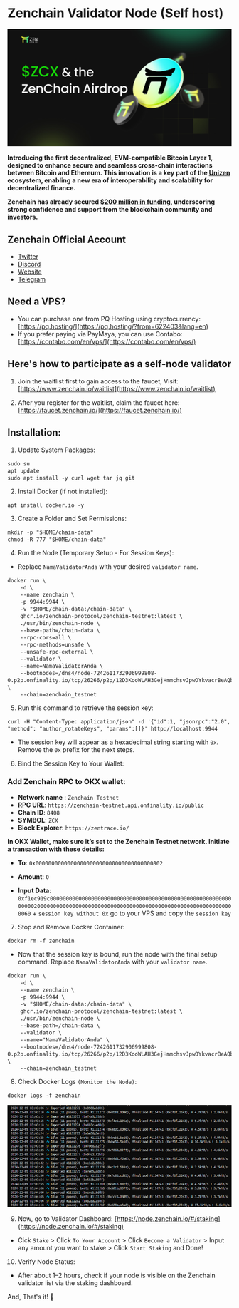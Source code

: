 # Zenchain Validator Node (Self host)


![Banner](https://github.com/SKaaalper/zenchain-validator-node/blob/main/zenchain.jpg)


 **Introducing the first decentralized, EVM-compatible Bitcoin Layer 1, designed to enhance secure and seamless cross-chain interactions between Bitcoin and Ethereum. This innovation is a key part of the [Unizen](https://x.com/unizen_io) ecosystem, enabling a new era of interoperability and scalability for decentralized finance.**


 **Zenchain has already secured [$200 million in funding](https://cryptorank.io/ico/unizen#funding-rounds), underscoring strong confidence and support from the blockchain community and investors.**


## Zenchain Official Account
- [Twitter](https://x.com/zen_chain)
- [Discord](https://discord.com/invite/zenchain)
- [Website](https://www.zenchain.io/)
- [Telegram](https://t.me/ZenchainAnnouncements)


## **Need a VPS?**

- You can purchase one from PQ Hosting using cryptocurrency: [https://pq.hosting/](https://pq.hosting/?from=622403&lang=en)
- If you prefer paying via PayMaya, you can use Contabo: [https://contabo.com/en/vps/](https://contabo.com/en/vps/)


## **Here's how to participate as a self-node validator**

1. Join the waitlist first to gain access to the faucet, Visit: [https://www.zenchain.io/waitlist](https://www.zenchain.io/waitlist)

2. After you register for the waitlist, claim the faucet here: [https://faucet.zenchain.io/](https://faucet.zenchain.io/)

## Installation:

1. Update System Packages:
```
sudo su
apt update
sudo apt install -y curl wget tar jq git
```

2.  Install Docker (if not installed):
```
apt install docker.io -y
```

3. Create a Folder and Set Permissions:
```
mkdir -p "$HOME/chain-data"
chmod -R 777 "$HOME/chain-data"
```

4. Run the Node (Temporary Setup - For Session Keys):

- Replace `NamaValidatorAnda` with your desired `validator name`.
```
docker run \
    -d \
    --name zenchain \
    -p 9944:9944 \
    -v "$HOME/chain-data:/chain-data" \
    ghcr.io/zenchain-protocol/zenchain-testnet:latest \
    ./usr/bin/zenchain-node \
    --base-path=/chain-data \
    --rpc-cors=all \
    --rpc-methods=unsafe \
    --unsafe-rpc-external \
    --validator \
    --name=NamaValidatorAnda \
    --bootnodes=/dns4/node-7242611732906999808-0.p2p.onfinality.io/tcp/26266/p2p/12D3KooWLAH3GejHmmchsvJpwDYkvacrBeAQbJrip5oZSymx5yrE \
    --chain=zenchain_testnet
```

5. Run this command to retrieve the session key:
```
curl -H "Content-Type: application/json" -d '{"id":1, "jsonrpc":"2.0", "method": "author_rotateKeys", "params":[]}' http://localhost:9944
```

- The session key will appear as a hexadecimal string starting with `0x`. Remove the `0x` prefix for the next steps.

6. Bind the Session Key to Your Wallet:

### Add Zenchain RPC to OKX wallet:

- **Network name** : `Zenchain Testnet`
- **RPC URL**: `https://zenchain-testnet.api.onfinality.io/public`
- **Chain ID**: `8408`
- **SYMBOL**: `ZCX`
- **Block Explorer**: `https://zentrace.io/`

**In OKX Wallet, make sure it’s set to the Zenchain Testnet network. Initiate a transaction with these details:**

- **To**: `0x0000000000000000000000000000000000000802`

- **Amount**: `0`

- **Input Data**: `0xf1ec919c00000000000000000000000000000000000000000000000000000000000000200000000000000000000000000000000000000000000000000000000000000060` + `session key without 0x` go to your VPS and copy the `session key`

7. Stop and Remove Docker Container:
```
docker rm -f zenchain
```

- Now that the session key is bound, run the node with the final setup command. Replace `NamaValidatorAnda` with your `validator name`.

```
docker run \
    -d \
    --name zenchain \
    -p 9944:9944 \
    -v "$HOME/chain-data:/chain-data" \
    ghcr.io/zenchain-protocol/zenchain-testnet:latest \
    ./usr/bin/zenchain-node \
    --base-path=/chain-data \
    --validator \
    --name="NamaValidatorAnda" \
    --bootnodes=/dns4/node-7242611732906999808-0.p2p.onfinality.io/tcp/26266/p2p/12D3KooWLAH3GejHmmchsvJpwDYkvacrBeAQbJrip5oZSymx5yrE \
    --chain=zenchain_testnet
```

8. Check Docker Logs `(Monitor the Node)`:
```
docker logs -f zenchain
```

![Banner](https://github.com/SKaaalper/zenchain-validator-node/blob/main/zenchain2.png)


9. Now, go to Validator Dashboard: [https://node.zenchain.io/#/staking](https://node.zenchain.io/#/staking)

- Cick `Stake` > Click `To Your Account` > Click `Become a Validator` > Input any amount you want to stake > Click `Start Staking` and Done!

10. Verify Node Status:
- After about 1–2 hours, check if your node is visible on the Zenchain validator list via the staking dashboard.

And, That's it! 🚀


